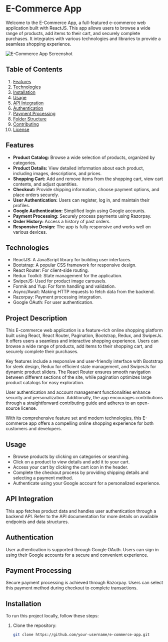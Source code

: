 # E-Commerce App

Welcome to the E-Commerce App, a full-featured e-commerce web application built with ReactJS. This app allows users to browse a wide range of products, add items to their cart, and securely complete purchases. It integrates with various technologies and libraries to provide a seamless shopping experience.

![E-Commerce App Screenshot](screenshot.png)

## Table of Contents

1. [Features](#features)
2. [Technologies](#technologies)
3. [Installation](#installation)
4. [Usage](#usage)
5. [API Integration](#api-integration)
6. [Authentication](#authentication)
7. [Payment Processing](#payment-processing)
8. [Folder Structure](#folder-structure)
9. [Contributing](#contributing)
10. [License](#license)

## Features

- **Product Catalog:** Browse a wide selection of products, organized by categories.
- **Product Details:** View detailed information about each product, including images, descriptions, and prices.
- **Shopping Cart:** Add and remove items from the shopping cart, view cart contents, and adjust quantities.
- **Checkout:** Provide shipping information, choose payment options, and place orders securely.
- **User Authentication:** Users can register, log in, and maintain their profiles.
- **Google Authentication:** Simplified login using Google accounts.
- **Payment Processing:** Securely process payments using Razorpay.
- **Order History:** Access a history of past orders.
- **Responsive Design:** The app is fully responsive and works well on various devices.

## Technologies

- ReactJS: A JavaScript library for building user interfaces.
- Bootstrap: A popular CSS framework for responsive design.
- React Router: For client-side routing.
- Redux Toolkit: State management for the application.
- SwiperJS: Used for product image carousels.
- Formik and Yup: For form handling and validation.
- Async/Await: Making HTTP requests to fetch data from the backend.
- Razorpay: Payment processing integration.
- Google OAuth: For user authentication.


<!-- ## Folder Structure
e-commerce-app/
  ├── src/
  │   ├── components/
  │   ├── containers/
  │   ├── pages/
  │   ├── store/
  │   ├── services/
  │   ├── utils/
  ├── ...
  ├── README.md
  ├── .env.sample
  ├── package.json
  └── ... -->

## Project Description

This E-commerce web application is a feature-rich online shopping platform built using React, React Router, Pagination, Bootstrap, Redux, and SwiperJs. It offers users a seamless and interactive shopping experience. Users can browse a wide range of products, add items to their shopping cart, and securely complete their purchases.

Key features include a responsive and user-friendly interface with Bootstrap for sleek design, Redux for efficient state management, and SwiperJs for dynamic product sliders. The React Router ensures smooth navigation between different sections of the site, while pagination optimizes large product catalogs for easy exploration.

User authentication and account management functionalities enhance security and personalization. Additionally, the app encourages contributions through a straightforward contributing guide and adheres to an open-source license.

With its comprehensive feature set and modern technologies, this E-commerce app offers a compelling online shopping experience for both customers and developers.

## Usage
- Browse products by clicking on categories or searching.
- Click on a product to view details and add it to your cart.
- Access your cart by clicking the cart icon in the header.
- Complete the checkout process by providing shipping details and selecting a payment method.
- Authenticate using your Google account for a personalized experience.

## API Integration
This app fetches product data and handles user authentication through a backend API. Refer to the API documentation for more details on available endpoints and data structures.

## Authentication
User authentication is supported through Google OAuth. Users can sign in using their Google accounts for a secure and convenient experience.

## Payment Processing
Secure payment processing is achieved through Razorpay. Users can select this payment method during checkout to complete transactions.



## Installation

To run this project locally, follow these steps:

1. Clone the repository:

   ```bash
   git clone https://github.com/your-username/e-commerce-app.git
